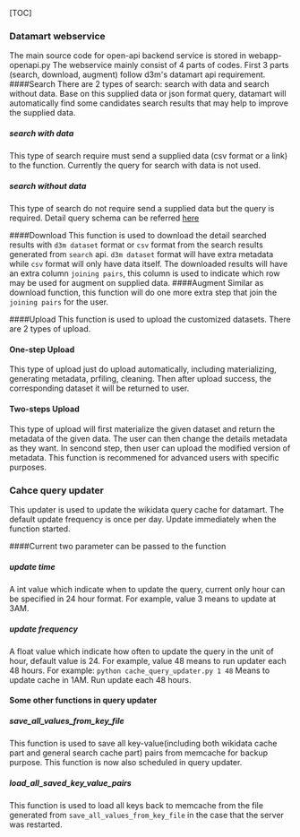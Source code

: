 [TOC]
### Datamart webservice
The main source code for open-api backend service is stored in webapp-openapi.py
The webservice mainly consist of 4 parts of codes. First 3 parts (search, download, augment) follow d3m's datamart api requirement.
####Search
There are 2 types of search: search with data and search without data. Base on this supplied data or json format query, datamart will automatically find some candidates search results that may help to improve the supplied data.
##### search with data
This type of search require must send a supplied data (csv format or a link) to the function. Currently the query for search with data is not used. 
##### search without data
This type of search do not require send a supplied data but the query is required. Detail query schema can be referred [here](https://gitlab.com/datadrivendiscovery/datamart-api/blob/devel/query_input_schema.json "here")

####Download
This function is used to download the detail searched results with `d3m dataset` format or `csv` format from the search results generated from `search` api. `d3m dataset` format will have extra metadata while `csv` format will only have data itself. The downloaded results will have an extra column `joining pairs`, this column is used to indicate which row may be used for augment on supplied data.
####Augment
Similar as download function, this function will do one more extra step that join the `joining pairs` for the user.

####Upload
This function is used to upload the customized datasets. There are 2 types of upload.
#### One-step Upload
This type of upload just do upload automatically, including materializing, generating metadata, prfiling, cleaning. Then after upload success, the corresponding dataset it will be returned to user.
#### Two-steps Upload
This type of upload will first materialize the given dataset and return the metadata of the given data. The user can then change the details metadata as they want.
In sencond step, then user can upload the modified version of metadata. 
This function is recommened for advanced users with specific purposes.


### Cahce query updater
This updater is used to update the wikidata query cache for datamart. The default update frequency is once per day. Update immediately when the function started.

####Current two parameter can be passed to the function

##### update time
A int value which indicate when to update the query, current only hour can be specified in 24 hour format. For example, value 3 means to update at 3AM.

##### update frequency
A float value which indicate how often to update the query in the unit of hour, default value is 24. For example, value 48 means to run updater each 48 hours.
For example:
`python cache_query_updater.py 1 48`
Means to update cache in 1AM. Run update each 48 hours.

#### Some other functions in query updater

##### save_all_values_from_key_file
This function is used to save all key-value(including both wikidata cache part and general search cache part) pairs from memcache for backup purpose. This function is now also scheduled in query updater.
##### load_all_saved_key_value_pairs
This function is used to load all keys back to memcache from the file generated from `save_all_values_from_key_file` in the case that the server was restarted.
